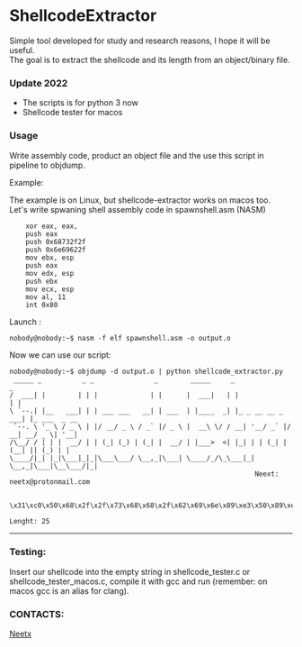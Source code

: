 ShellcodeExtractor
========

Simple tool developed for study and research reasons, I hope it will be useful.  
The goal is to extract the shellcode and its length from an object/binary file.

### Update 2022

- The scripts is for python 3 now 
- Shellcode tester for macos

### Usage

Write assembly code, product an object file and the use this script in pipeline to objdump.

Example:

The example is on Linux, but shellcode-extractor works on macos too.  
Let's write spwaning shell assembly code in spawnshell.asm (NASM)

```
	xor eax, eax,
	push eax
	push 0x68732f2f
	push 0x6e69622f
	mov ebx, esp
	push eax
	mov edx, esp
	push ebx
	mov ecx, esp
	mov al, 11
	int 0x80
```

Launch : 
```
nobody@nobody:~$ nasm -f elf spawnshell.asm -o output.o
```

Now we can use our script: 
```
nobody@nobody:~$ objdump -d output.o | python shellcode_extractor.py
 _____ _          _ _               _        _____     _                  _         
/  ___| |        | | |             | |      |  ___|   | |                | |            
\ `--.| |__   ___| | | ___ ___   __| | ___  | |____  _| |_ _ __ __ _  ___| |_ ___  _ __ 
 `--. \ '_ \ / _ \ | |/ __/ _ \ / _` |/ _ \ |  __\ \/ / __| '__/ _` |/ __| __/ _ \| '__|
/\__/ / | | |  __/ | | (_| (_) | (_| |  __/ | |___>  <| |_| | | (_| | (__| || (_) | |   
\____/|_| |_|\___|_|_|\___\___/ \__,_|\___| \____/_/\_\___|_|  \__,_|\___|\__\___/|_|   
                                                             Neext: neetx@protonmail.com


\x31\xc0\x50\x68\x2f\x2f\x73\x68\x68\x2f\x62\x69\x6e\x89\xe3\x50\x89\xe2\x53\x89\xe1\xb0\x0b\xcd\x80

Lenght: 25
```
---
### Testing:

Insert our shellcode into the empty string in shellcode_tester.c or shellcode_tester_macos.c, compile it with gcc and run (remember: on macos gcc is an alias for clang).

### CONTACTS:
[Neetx](mailto:neetx@protonmail.com)